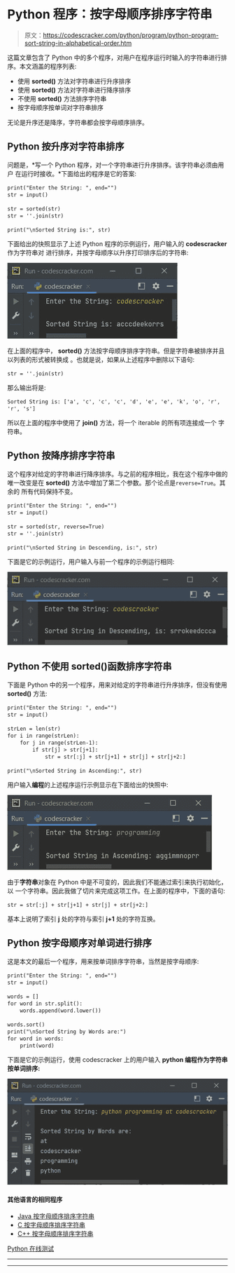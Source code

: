 # Python 程序：按字母顺序排序字符串

> 原文：<https://codescracker.com/python/program/python-program-sort-string-in-alphabetical-order.htm>

这篇文章包含了 Python 中的多个程序，对用户在程序运行时输入的字符串进行排序。本文涵盖的程序列表:

*   使用 **sorted()** 方法对字符串进行升序排序
*   使用 **sorted()** 方法对字符串进行降序排序
*   不使用 **sorted()** 方法排序字符串
*   按字母顺序按单词对字符串排序

无论是升序还是降序，字符串都会按字母顺序排序。

## Python 按升序对字符串排序

问题是，*写一个 Python 程序，对一个字符串进行升序排序。该字符串必须由用户 在运行时接收。*下面给出的程序是它的答案:

```
print("Enter the String: ", end="")
str = input()

str = sorted(str)
str = ''.join(str)

print("\nSorted String is:", str)
```

下面给出的快照显示了上述 Python 程序的示例运行，用户输入的 **codescracker** 作为字符串对 进行排序，并按字母顺序以升序打印排序后的字符串:

![python program sort string](img/d3e343644c6031448975fac68934a70b.png)

在上面的程序中， **sorted()** 方法按字母顺序排序字符串。但是字符串被排序并且以列表的形式被转换成 。也就是说，如果从上述程序中删除以下语句:

```
str = ''.join(str)
```

那么输出将是:

```
Sorted String is: ['a', 'c', 'c', 'c', 'd', 'e', 'e', 'k', 'o', 'r', 'r', 's']
```

所以在上面的程序中使用了 **join()** 方法，将一个 iterable 的所有项连接成一个 字符串。

## Python 按降序排序字符串

这个程序对给定的字符串进行降序排序。与之前的程序相比，我在这个程序中做的唯一改变是在 **sorted()** 方法中增加了第二个参数。那个论点是`reverse=True`。其余的 所有代码保持不变。

```
print("Enter the String: ", end="")
str = input()

str = sorted(str, reverse=True)
str = ''.join(str)

print("\nSorted String in Descending, is:", str)
```

下面是它的示例运行，用户输入与前一个程序的示例运行相同:

![python program sort string in descending](img/35d51a363b4f7076399de74c026b604e.png)

## Python 不使用 sorted()函数排序字符串

下面是 Python 中的另一个程序，用来对给定的字符串进行升序排序，但没有使用 **sorted()** 方法:

```
print("Enter the String: ", end="")
str = input()

strLen = len(str)
for i in range(strLen):
    for j in range(strLen-1):
        if str[j] > str[j+1]:
            str = str[:j] + str[j+1] + str[j] + str[j+2:]

print("\nSorted String in Ascending:", str)
```

用户输入**编程**的上述程序运行示例显示在下面给出的快照中:

![python program sort string without function](img/675c6ef4a05d6ce5ae42cd0853c880f2.png)

由于**字符串**对象在 Python 中是不可变的，因此我们不能通过索引来执行初始化，以 一个字符串。因此我做了切片来完成这项工作。在上面的程序中，下面的语句:

```
str = str[:j] + str[j+1] + str[j] + str[j+2:]
```

基本上说明了索引 **j** 处的字符与索引 **j+1** 处的字符互换。

## Python 按字母顺序对单词进行排序

这是本文的最后一个程序，用来按单词排序字符串，当然是按字母顺序:

```
print("Enter the String: ", end="")
str = input()

words = []
for word in str.split():
    words.append(word.lower())

words.sort()
print("\nSorted String by Words are:")
for word in words:
    print(word)
```

下面是它的示例运行，使用 codescracker 上的用户输入 **python 编程作为字符串按单词排序:**

![python program sort words alphabetical](img/17b18482b0c11bd6369a97074f580068.png)

#### 其他语言的相同程序

*   [Java 按字母顺序排序字符串](/java/program/java-program-sort-string.htm)
*   [C 按字母顺序排序字符串](/c/program/c-program-sort-string.htm)
*   [C++ 按字母顺序排序字符串](/cpp/program/cpp-program-sort-string.htm)

[Python 在线测试](/exam/showtest.php?subid=10)

* * *

* * *